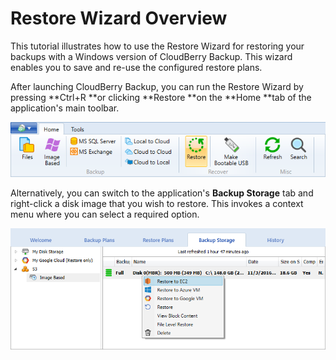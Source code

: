 # Restore Wizard Overview

This tutorial illustrates how to use the Restore Wizard for restoring your backups with a Windows version of CloudBerry Backup. This wizard enables you to save and re-use the configured restore plans.

After launching CloudBerry Backup, you can run the Restore Wizard by pressing **Ctrl+R **or clicking **Restore **on the **Home **tab of the application's main toolbar.

![](/assets/restore-button.png)

Alternatively, you can switch to the application's **Backup Storage** tab and right-click a disk image that you wish to restore. This invokes a context menu where you can select a required option.

![](/assets/image-restore-context-menu-ec2.png)

